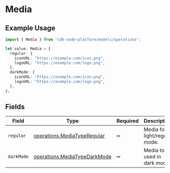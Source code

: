 # Media

## Example Usage

```typescript
import { Media } from "sdk-node-platform/models/operations";

let value: Media = {
  regular: {
    iconURL: "https://example.com/icon.png",
    logoURL: "https://example.com/logo.png",
  },
  darkMode: {
    iconURL: "https://example.com/icon.png",
    logoURL: "https://example.com/logo.png",
  },
};
```

## Fields

| Field                                                                        | Type                                                                         | Required                                                                     | Description                                                                  |
| ---------------------------------------------------------------------------- | ---------------------------------------------------------------------------- | ---------------------------------------------------------------------------- | ---------------------------------------------------------------------------- |
| `regular`                                                                    | [operations.MediaTypeRegular](../../models/operations/mediatyperegular.md)   | :heavy_minus_sign:                                                           | Media for light/regular mode.                                                |
| `darkMode`                                                                   | [operations.MediaTypeDarkMode](../../models/operations/mediatypedarkmode.md) | :heavy_minus_sign:                                                           | Media to be used in dark mode.                                               |